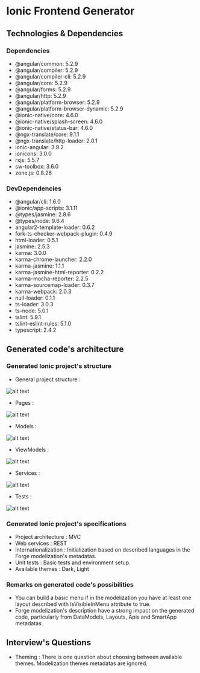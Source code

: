 # Ionic Frontend Generator

## Technologies & Dependencies

### Dependencies

- @angular/common: 5.2.9
- @angular/compiler: 5.2.9
- @angular/compiler-cli: 5.2.9
- @angular/core: 5.2.9
- @angular/forms: 5.2.9
- @angular/http: 5.2.9
- @angular/platform-browser: 5.2.9
- @angular/platform-browser-dynamic: 5.2.9
- @ionic-native/core: 4.6.0
- @ionic-native/splash-screen: 4.6.0
- @ionic-native/status-bar: 4.6.0
- @ngx-translate/core: 9.1.1
- @ngx-translate/http-loader: 2.0.1
- ionic-angular: 3.9.2
- ionicons: 3.0.0
- rxjs: 5.5.7
- sw-toolbox: 3.6.0
- zone.js: 0.8.26

### DevDependencies

- @angular/cli: 1.6.0
- @ionic/app-scripts: 3.1.11
- @types/jasmine: 2.8.6
- @types/node: 9.6.4
- angular2-template-loader: 0.6.2
- fork-ts-checker-webpack-plugin: 0.4.9
- html-loader: 0.5.1
- jasmine: 2.5.3
- karma: 3.0.0
- karma-chrome-launcher: 2.2.0
- karma-jasmine: 1.1.1
- karma-jasmine-html-reporter: 0.2.2
- karma-mocha-reporter: 2.2.5
- karma-sourcemap-loader: 0.3.7
- karma-webpack: 2.0.3
- null-loader: 0.1.1
- ts-loader: 3.0.3
- ts-node: 5.0.1
- tslint: 5.9.1
- tslint-eslint-rules: 5.1.0
- typescript: 2.4.2

## Generated code's architecture

### Generated Ionic project's structure

- General project structure :

![alt text](https://github.com/Mobioos/Ionic-framework/raw/Release1/docs/images/GeneralProjectStructure.jpg "General project's structure")

- Pages :

![alt text](https://github.com/Mobioos/Ionic-framework/raw/Release1/docs/images/Pages.jpg "Pages")

- Models :

![alt text](https://github.com/Mobioos/Ionic-framework/raw/Release1/docs/images/Models.jpg "Models")

- ViewModels :

![alt text](https://github.com/Mobioos/Ionic-framework/raw/Release1/docs/images/ViewModels.jpg "ViewModels")

- Services :

![alt text](https://github.com/Mobioos/Ionic-framework/raw/Release1/docs/images/Services.jpg "Services")

- Tests :

![alt text](https://github.com/Mobioos/Ionic-framework/raw/Release1/docs/images/Tests.jpg "Tests")

### Generated Ionic project's specifications

- Project architecture : MVC
- Web services : REST
- Internationalization : Initialization based on described languages in
  the Forge modelization's metadatas.
- Unit tests : Basic tests and environment setup.
- Available themes : Dark, Light

### Remarks on generated code's possibilities

- You can build a basic menu if in the modelization you have at least one layout described with IsVisibleInMenu attribute to true.
- Forge modelization's description have a strong impact on the generated code, particularly from DataModels, Layouts, Apis and SmartApp metadatas.

## Interview's Questions

- Theming : There is one question about choosing between available themes. Modelization themes metadatas are ignored.